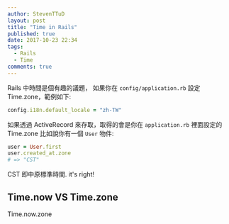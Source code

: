 ```yaml
---
author: StevenTTuD
layout: post
title: "Time in Rails"
published: true
date: 2017-10-23 22:34
tags:
  - Rails
  - Time
comments: true
---
```


Rails 中時間是個有趣的議題，
如果你在 `config/application.rb` 設定 Time.zone，範例如下:

```rb
config.i18n.default_locale = "zh-TW"
```

如果透過 ActiveRecord 來存取，取得的會是你在 `application.rb` 裡面設定的 Time.zone
比如說你有一個 `User` 物件:

```rb
user = User.first
user.created_at.zone
# => "CST"
```

CST 即中原標準時間. it's right!

## Time.now VS Time.zone

Time.now.zone




